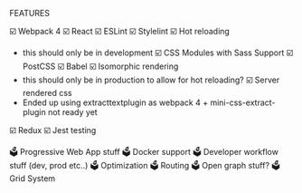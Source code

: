FEATURES

☑️ Webpack 4
☑️ React
☑️ ESLint
☑️ Stylelint
☑️ Hot reloading
  - this should only be in development
☑️ CSS Modules with Sass Support
☑️ PostCSS
☑️ Babel
☑️ Isomorphic rendering
  - this should only be in production to allow for hot reloading?
☑️ Server rendered css
  - Ended up using extracttextplugin as webpack 4 + mini-css-extract-plugin not ready yet

☑️ Redux
☑️ Jest testing

🗳️ Progressive Web App stuff
🗳️ Docker support
🗳️ Developer workflow stuff (dev, prod etc..)
🗳️ Optimization
🗳️ Routing
🗳️ Open graph stuff?
🗳️ Grid System

